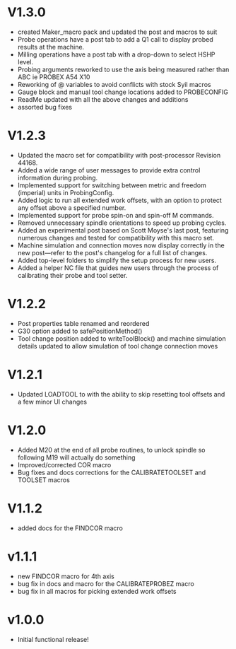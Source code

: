# V1.3.0
- created Maker_macro pack and updated the post and macros to suit
- Probe operations have a post tab to add a Q1 call to display probed results at the machine.
- Milling operations have a post tab with a drop-down to select HSHP level.
- Probing arguments reworked to use the axis being measured rather than ABC ie PROBEX A54 X10
- Reworking of @ variables to avoid conflicts with stock Syil macros
- Gauge block and manual tool change locations added to PROBECONFIG
- ReadMe updated with all the above changes and additions
- assorted bug fixes  

# V1.2.3
- Updated the macro set for compatibility with post-processor Revision 44168.
- Added a wide range of user messages to provide extra control information during probing.
- Implemented support for switching between metric and freedom (imperial) units in ProbingConfig.
- Added logic to run all extended work offsets, with an option to protect any offset above a specified number.
- Implemented support for probe spin-on and spin-off M commands.
- Removed unnecessary spindle orientations to speed up probing cycles.
- Added an experimental post based on Scott Moyse's last post, featuring numerous changes and tested for compatibility with this macro set.
- Machine simulation and connection moves now display correctly in the new post—refer to the post's changelog for a full list of changes.
- Added top-level folders to simplify the setup process for new users.
- Added a helper NC file that guides new users through the process of calibrating their probe and tool setter.

# V1.2.2
- Post properties table renamed and reordered
- G30 option added to safePositionMethod()
- Tool change position added to writeToolBlock() and machine simulation details updated to allow simulation of tool change connection moves

# V1.2.1
- Updated LOADTOOL to with the ability to skip resetting tool offsets and a few minor UI changes

# V1.2.0
- Added M20 at the end of all probe routines, to unlock spindle so following M19 will actually do something 
- Improved/corrected COR macro 
- Bug fixes and docs corrections for the CALIBRATETOOLSET and TOOLSET macros 

# V1.1.2
- added docs for the FINDCOR macro

# v1.1.1
- new FINDCOR macro for 4th axis
- bug fix in docs and macro for the CALIBRATEPROBEZ macro 
- bug fix in all macros for picking extended work offsets

# v1.0.0
- Initial functional release!

